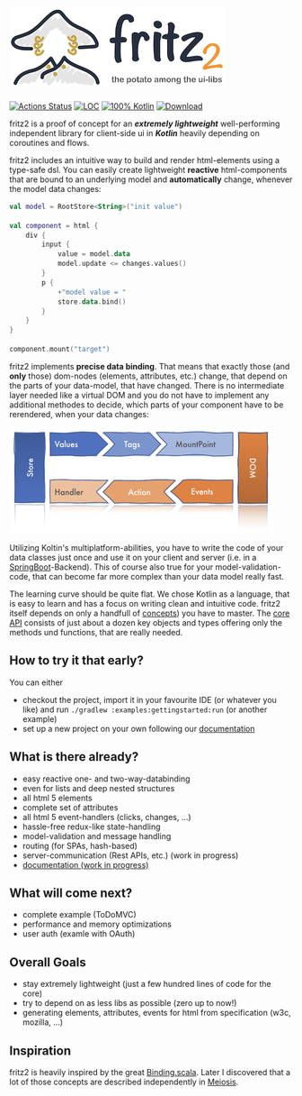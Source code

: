 # ![fritz2 - the potato among the ui-libs](/docs/fritz2-logo-small.png)

[![Actions Status](https://github.com/jwstegemann/fritz2/workflows/build/badge.svg)](https://github.com/jwstegemann/fritz2/actions)
[![LOC](https://img.shields.io/badge/core%20LOC-1%2C4k-green)](https://clean-code-developer.com/grades/grade-1-red/#Keep_it_simple_stupid_KISS)
[![100% Kotlin](https://img.shields.io/badge/pure%20Kotlin-100%25-blue)](https://play.kotlinlang.org/)
[ ![Download](https://api.bintray.com/packages/jwstegemann/fritz2/fritz2-core/images/download.svg?version=0.1) ](https://bintray.com/jwstegemann/fritz2/fritz2-core/0.1/link)

fritz2 is a proof of concept for an ***extremely lightweight*** well-performing independent library for client-side ui in ***Kotlin*** heavily depending on coroutines and flows.

fritz2 includes an intuitive way to build and render html-elements using a type-safe dsl. You can easily create lightweight **reactive** html-components that are bound to an underlying model and **automatically** change, whenever the model data changes:

```kotlin
val model = RootStore<String>("init value")

val component = html {
    div {
        input {
            value = model.data
            model.update <= changes.values()
        }
        p {
            +"model value = "
            store.data.bind()
        }
    }
}

component.mount("target")
```

fritz2 implements **precise data binding**. That means that exactly those (and **only** those) dom-nodes (elements, attributes, etc.) change, that depend on the parts of your data-model, that have changed. 
There is no intermediate layer needed like a virtual DOM and you do not have to implement any additional methodes to decide, which parts of your component have to be rerendered, when your data changes:

![State management in fritz2](/docs/fritz2_state.001.png)

Utilizing Koltin's multiplatform-abilities, you have to write the code of your data classes just once and use it on your client and server (i.e. in a [SpringBoot](https://spring.io/guides/gs/rest-service/)-Backend). This of course also true for your model-validation-code, that can become far more complex than your data model really fast.

The learning curve should be quite flat. We chose Kotlin as a language, that is easy to learn and has a focus on writing clean and intuitive code.
fritz2 itself depends on only a handfull of [concepts](https://github.com/jwstegemann/fritz2/wiki)) you have to master. The [core API](https://jwstegemann.github.io/fritz2/dokka/fritz2/) consists of just about a dozen key objects and types offering only the methods und functions, that are really needed. 

## How to try it that early?
You can either
* checkout the project, import it in your favourite IDE (or whatever you like) and run `./gradlew :examples:gettingstarted:run` (or another example)
* set up a new project on your own following our [documentation](https://github.com/jwstegemann/fritz2/wiki/Project-Setup)


## What is there already?

- easy reactive one- and two-way-databinding
- even for lists and deep nested structures
- all html 5 elements
- complete set of attributes 
- all html 5 event-handlers (clicks, changes, ...)
- hassle-free redux-like state-handling
- model-validation and message handling 
- routing (for SPAs, hash-based)
- server-communication (Rest APIs, etc.) (work in progress)
- [documentation (work in progress)](https://github.com/jwstegemann/fritz2/wiki)

## What will come next?

- complete example (ToDoMVC)
- performance and memory optimizations
- user auth (examle with OAuth)

## Overall Goals

- stay extremely lightweight (just a few hundred lines of code for the core)
- try to depend on as less libs as possible (zero up to now!)
- generating elements, attributes, events for html from specification (w3c, mozilla, ...)

## Inspiration

fritz2 is heavily inspired by the great [Binding.scala](https://github.com/ThoughtWorksInc/Binding.scala). Later I discovered that a lot of those concepts are described independently in [Meiosis](https://meiosis.js.org/).
